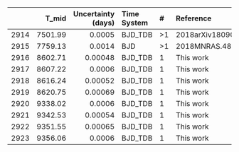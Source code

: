 |      |   T_mid |   Uncertainty (days) | Time System   | #   | Reference           |
|-----:|--------:|---------------------:|:--------------|:----|:--------------------|
| 2914 | 7501.99 |              0.0005  | BJD_TDB       | >1  | 2018arXiv180907709A |
| 2915 | 7759.13 |              0.0014  | BJD           | >1  | 2018MNRAS.481.4960R |
| 2916 | 8602.71 |              0.00048 | BJD_TDB       | 1   | This work           |
| 2917 | 8607.22 |              0.0006  | BJD_TDB       | 1   | This work           |
| 2918 | 8616.24 |              0.00052 | BJD_TDB       | 1   | This work           |
| 2919 | 8620.75 |              0.00069 | BJD_TDB       | 1   | This work           |
| 2920 | 9338.02 |              0.0006  | BJD_TDB       | 1   | This work           |
| 2921 | 9342.53 |              0.00054 | BJD_TDB       | 1   | This work           |
| 2922 | 9351.55 |              0.00065 | BJD_TDB       | 1   | This work           |
| 2923 | 9356.06 |              0.0006  | BJD_TDB       | 1   | This work           |